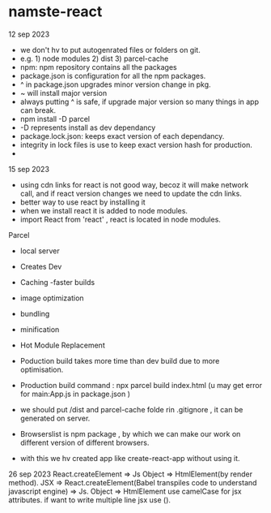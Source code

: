 # namste-react

12 sep 2023

- we don't hv to put autogenrated files or folders on git.
- e.g. 1) node modules 2) dist 3) parcel-cache
- npm: npm repository contains all the packages
- package.json is configuration for all the npm packages.
- ^ in package.json upgrades minor version change in pkg.
- ~ will install major version
- always putting ^ is safe, if upgrade major version so many things in app can break.
- npm install -D parcel
- -D represents install as dev dependancy
- package.lock.json: keeps exact version of each dependancy.
- integrity in lock files is use to keep exact version hash for production.
-

15 sep 2023

- using cdn links for react is not good way, becoz it will make network call, and if react version changes we need to update the cdn links.
- better way to use react by installing it
- when we install react it is added to node modules.
- import React from 'react' , react is located in node modules.

Parcel

- local server
- Creates Dev
- Caching -faster builds
- image optimization
- bundling
- minification
- Hot Module Replacement

- Poduction build takes more time than dev build due to more optimisation.
- Production build command : npx parcel build index.html (u may get error for main:App.js in package.json )
- we should put /dist and parcel-cache folde rin .gitignore , it can be generated on server.
- Browserslist is npm package , by which we can make our work on different version of different browsers.
- with this we hv created app like create-react-app without using it.

26 sep 2023
React.createElement => Js Object => HtmlElement(by render method).
JSX => React.createElement(Babel transpiles code to understand javascript engine) => Js. Object => HtmlElement
use camelCase for jsx attributes.
if want to write multiple line jsx use ().
